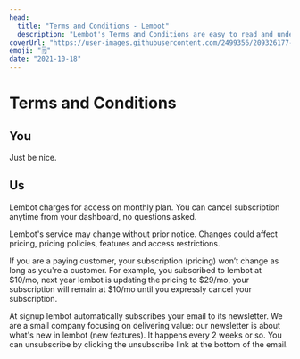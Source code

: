 ```yaml
---
head:
  title: "Terms and Conditions - Lembot"
  description: "Lembot's Terms and Conditions are easy to read and understand: monthly plan, cancel anytime, newsletter, unsubscribe link, etc."
coverUrl: "https://user-images.githubusercontent.com/2499356/209326177-cb9957fc-95e9-4342-bc73-999d98e0bebf.jpeg"
emoji: "🗒️"
date: "2021-10-18"
---
```


# Terms and Conditions

## You

Just be nice.

## Us

Lembot charges for access on monthly plan. You can cancel subscription anytime from your dashboard, no questions asked.

Lembot's service may change without prior notice. Changes could affect pricing, pricing policies, features and access restrictions.

If you are a paying customer, your subscription (pricing) won’t change as long as you're a customer. For example, you subscribed to lembot at $10/mo, next year lembot is updating the pricing to $29/mo, your subscription will remain at $10/mo until you expressly cancel your subscription.

At signup lembot automatically subscribes your email to its newsletter. We are a small company focusing on delivering value: our newsletter is about what's new in lembot (new features). It happens every 2 weeks or so. You can unsubscribe by clicking the unsubscribe link at the bottom of the email.
